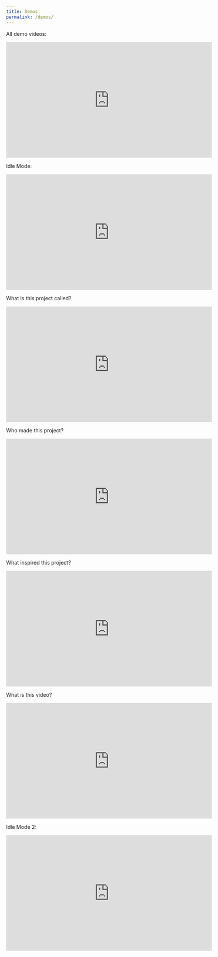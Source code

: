 ```yaml
---
title: Demos
permalink: /demos/
---
```

All demo videos:
<iframe width="560" height="315" src="https://www.youtube.com/embed/videoseries?list=PLugWfYp7zUkybAuKFeYe024UI1YnOu8wN" frameborder="0" allowfullscreen></iframe>

Idle Mode:
<iframe width="560" height="315" src="https://www.youtube.com/embed/dU6I6pEmmsQ" frameborder="0" allowfullscreen></iframe>

What is this project called?
<iframe width="560" height="315" src="https://www.youtube.com/embed/-GG6Jv_OAmE" frameborder="0" allowfullscreen></iframe>

Who made this project?
<iframe width="560" height="315" src="https://www.youtube.com/embed/nfxeoU0MoiI" frameborder="0" allowfullscreen></iframe>

What inspired this project?
<iframe width="560" height="315" src="https://www.youtube.com/embed/m7Nzg7NoyD8" frameborder="0" allowfullscreen></iframe>

What is this video?
<iframe width="560" height="315" src="https://www.youtube.com/embed/WAELxbS01uA" frameborder="0" allowfullscreen></iframe>

Idle Mode 2:
<iframe width="560" height="315" src="https://www.youtube.com/embed/rZpcIEApsa8" frameborder="0" allowfullscreen></iframe>

